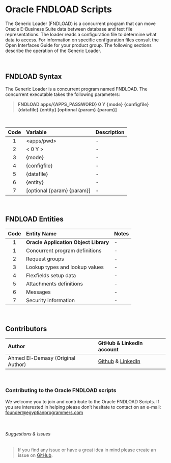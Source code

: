 # Oracle FNDLOAD Scripts

The Generic Loader (FNDLOAD) is a concurrent program that can move Oracle E-Business Suite data between database and text file representations. The loader reads a configuration file to determine what data to access. For information on specific configuration files consult the Open Interfaces Guide for your product group. The following sections describe the operation of the Generic Loader.

<br>

## FNDLOAD Syntax 

The Generic Loader is a concurrent program named FNDLOAD. The concurrent executable takes the following parameters:

> **FNDLOAD apps/{APPS_PASSWORD} 0 Y  {mode} {configfile} {datafile} {entity} [optional {param} {param}]**

<br>

| Code      | Variable                   | Description                   |
| :-:       | :--------                  | :--------------------------   |
| 1         | <apps/pwd>                 | -       |
| 2         | < 0 Y >                    | -       |
| 3         | {mode}                     | -       |
| 4         | {configfile}               | -       |
| 5         | {datafile}                 | -       |
| 6         | {entity}                   | -       |
| 7         | [optional {param} {param}] | -       |

<br>

## **FNDLOAD Entities** 
| Code      | Entity Name                           | Notes   |
| :-:       | :--------                             | :--------------------------   |
| 1         | **Oracle Application Object Library** | -       |
| 1         | Concurrent program definitions        | -       |
| 2         | Request groups                        | -       |
| 3         | Lookup types and lookup values        | -       |
| 4         | Flexfields setup data                 | -       |
| 5         | Attachments definitions               | -       |
| 6         | Messages                              | -       |
| 7         | Security information                  | -       |

<br>

## Contributors

| Author | GitHub & LinkedIn account |
| :-  | :---- |
| Ahmed El-Demasy (Original Author) | <a href="https://github.com/demasy">Github</a> & <a href="https://www.linkedin.com/in/demasy">LinkedIn</a> |
<br>

 ### Contributing to the Oracle FNDLOAD scripts
We welcome you to join and contribute to the Oracle FNDLOAD Scripts. If you are interested in helping please don’t hesitate to contact on an e-mail: founder@egyptianprogrammers.com

<br>

###### Suggestions & Issues
> If you find any issue or have a great idea in mind please create an issue on <a href="https://github.com/demasy/Oracle-FNDLOAD-Scripts/issues">GitHub</a>.
